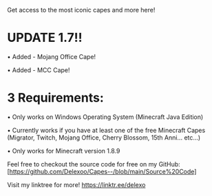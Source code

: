 Get access to the most iconic capes and more here! 

# UPDATE 1.7!!

• Added - Mojang Office Cape!

• Added - MCC Cape!



# 3 Requirements:

• Only works on Windows Operating System (Minecraft Java Edition)

• Currently works if you have at least one of the free Minecraft Capes (Migrator, Twitch, Mojang Office, Cherry Blossom, 15th Anni... etc...)

• Only works for Minecraft version 1.8.9


Feel free to checkout the source code for free on my GitHub: [https://github.com/Delexoo/Capes--/blob/main/Source%20Code]

Visit my linktree for more! https://linktr.ee/delexo

